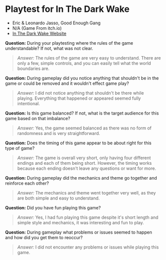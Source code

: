 # Playtest for In The Dark Wake

* Eric & Leonardo Jasso, Good Enough Gang
* N/A (Game From itch.io)
* [In The Dark Wake Website](https://goodenoughgang.itch.io/in-the-dark-wake)

**Question:** During your playtesting where the rules of the game understandable? If not, what was not clear.
> _Answer:_ The rules of the game are very easy to understand. There are only a few, simple controls, and you can easily tell what the world boundaries are.

**Question:** During gameplay did you notice anything that shouldn't be in the game or could be removed and it wouldn't effect game play?
> _Answer:_ I did not notice anything that shouldn't be there while playing. Everything that happened or appeared seemed fully intentional.

**Question:** Is this game balanced? If not, what is the target audience for this game based on that imbalance?
> _Answer:_ Yes, the game seemed balanced as there was no form of randomness and is very straightforward.

**Question:** Does the timing of this game appear to be about right for this type of game?
> _Answer:_ The game is overall very short, only having four different endings and each of them being short. However, the timing works because each ending doesn't leave any questions or want for more.

**Question:** During gameplay did the mechanics and theme go together and reinforce each other?
> _Answer:_ The mechanics and theme went together very well, as they are both simple and easy to understand.

**Question:** Did you have fun playing this game?
> _Answer:_ Yes, I had fun playing this game despite it's short length and simple style and mechanics, it was interesting and fun to play.

**Question:** During gameplay what problems or issues seemed to happen and how did you get them to reoccur?
> _Answer:_ I did not encounter any problems or issues while playing this game.
